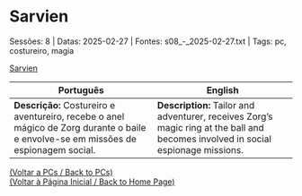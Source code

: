 
# Sarvien

Sessões: 8 | Datas: 2025-02-27 | Fontes: s08_-_2025-02-27.txt | Tags: pc, costureiro, magia

[Sarvien](sarvien.png)

| Português | English |
|-----------|---------|
| **Descrição:** Costureiro e aventureiro, recebe o anel mágico de Zorg durante o baile e envolve-se em missões de espionagem social. | **Description:** Tailor and adventurer, receives Zorg’s magic ring at the ball and becomes involved in social espionage missions. |

[(Voltar a PCs / Back to PCs)](pcs.md)  
[(Voltar à Página Inicial / Back to Home Page)](home.md)

